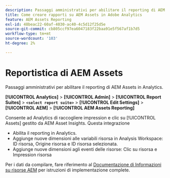```yaml
---
description: Passaggi amministrativi per abilitare il reporting di AEM Assets in Analytics.
title: Come creare rapporti su AEM Assets in Adobe Analytics
feature: AEM Assets Reporting
exl-id: 48beac22-60af-4030-ac40-4c5d12f25d5e
source-git-commit: cb805ccf97ea6047183f22baa91e5f567af1b7d5
workflow-type: tm+mt
source-wordcount: '103'
ht-degree: 2%

---
```


# Reportistica di AEM Assets

Passaggi amministrativi per abilitare il reporting di AEM Assets in Analytics.

**[!UICONTROL Analytics]** > **[!UICONTROL Admin]** > **[!UICONTROL Report Suites]** > **`<select report suite>`** > **[!UICONTROL Edit Settings]** > **[!UICONTROL AEM]** > **[!UICONTROL AEM Assets Reporting]**

Consente ad Analytics di raccogliere impression e clic su [!UICONTROL Assets] gestito da AEM Asset Insights. Questa integrazione

* Abilita il reporting in Analytics.
* Aggiunge nuove dimensioni alle variabili risorsa in Analysis Workspace: ID risorsa, Origine risorsa e ID risorsa selezionata.
* Aggiunge nuove dimensioni agli eventi delle risorse: Clic su risorsa e Impression risorsa

Per i dati da compilare, fare riferimento al [Documentazione di Informazioni su risorse AEM](https://experienceleague.adobe.com/docs/experience-manager-cloud-service/assets/manage/assets-insights.html) per istruzioni di implementazione complete.

<!--The content in this article is duplicated with the content in the Admin guide (adobe-experience-manager.md)-->
